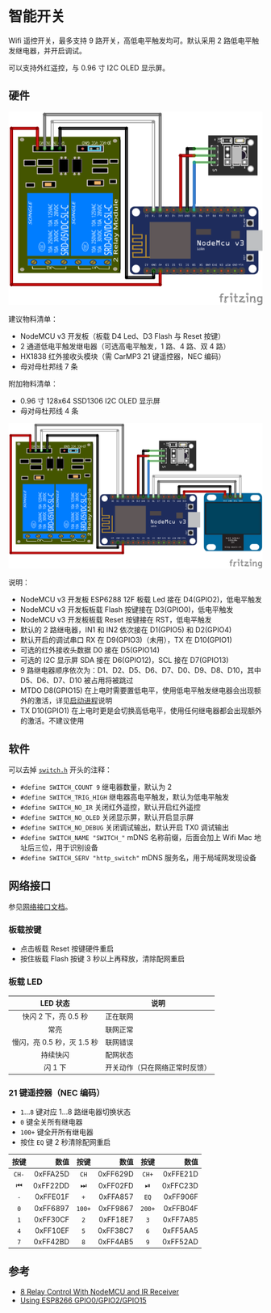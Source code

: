 # 智能开关

Wifi 遥控开关，最多支持 9 路开关，高低电平触发均可。默认采用 2 路低电平触发继电器，并开启调试。

可以支持外红遥控，与 0.96 寸 I2C OLED 显示屏。

## 硬件

![面包板接线图](assets/switch_bb.png)

建议物料清单：

- NodeMCU v3 开发板（板载 D4 Led、D3 Flash 与 Reset 按键）
- 2 通道低电平触发继电器（可选高电平触发，1 路、4 路、双 4 路）
- HX1838 红外接收头模块（需 CarMP3 21 键遥控器，NEC 编码）
- 母对母杜邦线 7 条

附加物料清单：

- 0.96 寸 128x64 SSD1306 I2C OLED 显示屏
- 母对母杜邦线 4 条

![附加面包板接线图](assets/switch_bb2.png)

说明：

- NodeMCU v3 开发板 ESP6288 12F 板载 Led 接在 D4(GPIO2)，低电平触发
- NodeMCU v3 开发板板载 Flash 按键接在 D3(GPIO0)，低电平触发
- NodeMCU v3 开发板板载 Reset 按键接在 RST，低电平触发
- 默认的 2 路继电器，IN1 和 IN2 依次接在 D1(GPIO5) 和 D2(GPIO4)
- 默认开启的调试串口 RX 在 D9(GPIO3)（未用），TX 在 D10(GPIO1)
- 可选的红外接收头数据 D0 接在 D5(GPIO14)
- 可选的 I2C 显示屏 SDA 接在 D6(GPIO12)，SCL 接在 D7(GPIO13)
- 9 路继电器顺序依次为：D1、D2、D5、D6、D7、D0、D9、D8、D10，其中 D5、D6、D7、D10 被占用将被跳过
- MTDO D8(GPIO15) 在上电时需要置低电平，使用低电平触发继电器会出现额外的激活，详见[启动进程](https://github.com/esp8266/esp8266-wiki/wiki/Boot-Process)说明
- TX D10(GPIO1) 在上电时更是会切换高低电平，使用任何继电器都会出现额外的激活。不建议使用


## 软件

可以去掉 [`switch.h`](switch.h) 开头的注释：

- `#define SWITCH_COUNT 9` 继电器数量，默认为 2
- `#define SWITCH_TRIG_HIGH` 继电器高电平触发，默认为低电平触发
- `#define SWITCH_NO_IR` 关闭红外遥控，默认开启红外遥控
- `#define SWITCH_NO_OLED` 关闭显示屏，默认开启显示屏
- `#define SWITCH_NO_DEBUG` 关闭调试输出，默认开启 TX0 调试输出
- `#define SWITCH_NAME "SWITCH_"` mDNS 名称前缀，后面会加上 Wifi Mac 地址后三位，用于识别设备
- `#define SWITCH_SERV "http_switch"` mDNS 服务名，用于局域网发现设备

## 网络接口

参见[网络接口文档](network.md)。

### 板载按键

- 点击板载 Reset 按键硬件重启
- 按住板载 Flash 按键 3 秒以上再释放，清除配网重启

### 板载 LED

LED 状态 | 说明
:-------:|----
快闪 2 下，亮 0.5 秒 | 正在联网
常亮 | 联网正常
慢闪，亮 0.5 秒，灭 1.5 秒 | 联网错误
持续快闪 | 配网状态
闪 1 下 | 开关动作（只在网络正常时反馈）

### 21 键遥控器（NEC 编码）

- `1`…`8` 键对应 1…8 路继电器切换状态
- `0` 键全关所有继电器
- `100+` 键全开所有继电器
- 按住 `EQ` 键 2 秒清除配网重启

 按键  | 数值     | 按键  | 数值     | 按键  | 数值
:-----:|---------:|:-----:|---------:|:-----:|---------:
 `CH-` | 0xFFA25D | `CH`  | 0xFF629D | `CH+` | 0xFFE21D
 ⏮   | 0xFF22DD | ⏭   | 0xFF02FD | ⏯   | 0xFFC23D
 `-`   | 0xFFE01F | `+`   | 0xFFA857 | `EQ`  | 0xFF906F
 `0`   | 0xFF6897 | `100+`| 0xFF9867 | `200+`| 0xFFB04F
 `1`   | 0xFF30CF | `2`   | 0xFF18E7 | `3`   | 0xFF7A85
 `4`   | 0xFF10EF | `5`   | 0xFF38C7 | `6`   | 0xFF5AA5
 `7`   | 0xFF42BD | `8`   | 0xFF4AB5 | `9`   | 0xFF52AD

## 参考

- [8 Relay Control With NodeMCU and IR Receiver](http://www.instructables.com/id/8-Relay-Control-With-NodeMCU-and-IR-Receiver-Using/)
- [Using ESP8266 GPIO0/GPIO2/GPIO15](https://www.forward.com.au/pfod/ESP8266/GPIOpins/index.html)
